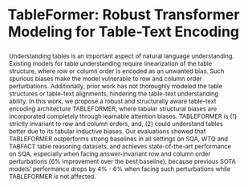 ---
title: "TableFormer: Robust Transformer Modeling for Table-Text Encoding"
url: "https://arxiv.org/pdf/2203.00274.pdf"
authors: "Yang et al."
venue: "ACL"
year: 2022
abstract: "Understanding tables is an important aspect of natural language understanding. Existing models for table understanding require linearization of the table structure, where row or column order is encoded as an unwanted bias. Such spurious biases make the model vulnerable to row and column order perturbations. Additionally, prior work has not thoroughly modeled the table structures or table-text alignments, hindering the table-text understanding ability. In this work, we propose a robust and structurally aware table-text encoding architecture TABLEFORMER, where tabular structural biases are incorporated completely through learnable attention biases. TABLEFORMER is (1) strictly invariant to row and column orders, and, (2) could understand tables better due to its tabular inductive biases. Our evaluations showed that TABLEFORMER outperforms strong baselines in all settings on SQA, WTQ and TABFACT table reasoning datasets, and achieves state-of-the-art performance on SQA, especially when facing answer-invariant row and column order perturbations (6% improvement over the best baseline), because previous SOTA models’ performance drops by 4% - 6% when facing such perturbations while TABLEFORMER is not affected."
---